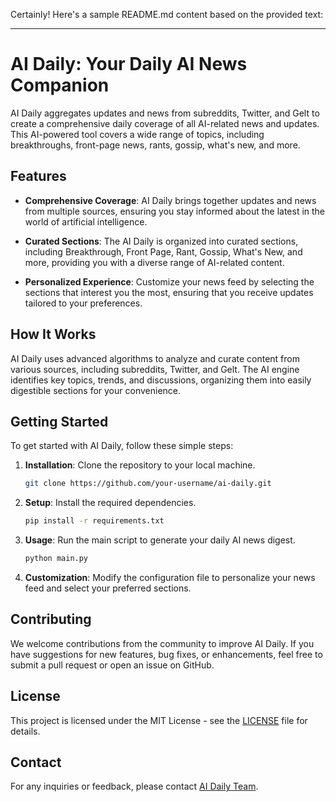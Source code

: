 Certainly! Here's a sample README.md content based on the provided text:

---

# AI Daily: Your Daily AI News Companion

AI Daily aggregates updates and news from subreddits, Twitter, and Gelt to create a comprehensive daily coverage of all AI-related news and updates. This AI-powered tool covers a wide range of topics, including breakthroughs, front-page news, rants, gossip, what's new, and more.

## Features

- **Comprehensive Coverage**: AI Daily brings together updates and news from multiple sources, ensuring you stay informed about the latest in the world of artificial intelligence.

- **Curated Sections**: The AI Daily is organized into curated sections, including Breakthrough, Front Page, Rant, Gossip, What's New, and more, providing you with a diverse range of AI-related content.

- **Personalized Experience**: Customize your news feed by selecting the sections that interest you the most, ensuring that you receive updates tailored to your preferences.

## How It Works

AI Daily uses advanced algorithms to analyze and curate content from various sources, including subreddits, Twitter, and Gelt. The AI engine identifies key topics, trends, and discussions, organizing them into easily digestible sections for your convenience.

## Getting Started

To get started with AI Daily, follow these simple steps:

1. **Installation**: Clone the repository to your local machine.
   
   ```bash
   git clone https://github.com/your-username/ai-daily.git
   ```

2. **Setup**: Install the required dependencies.
   
   ```bash
   pip install -r requirements.txt
   ```

3. **Usage**: Run the main script to generate your daily AI news digest.
   
   ```bash
   python main.py
   ```

4. **Customization**: Modify the configuration file to personalize your news feed and select your preferred sections.

## Contributing

We welcome contributions from the community to improve AI Daily. If you have suggestions for new features, bug fixes, or enhancements, feel free to submit a pull request or open an issue on GitHub.

## License

This project is licensed under the MIT License - see the [LICENSE](LICENSE) file for details.

## Contact

For any inquiries or feedback, please contact [AI Daily Team](mailto:gaurtaneja@gmail.com).
